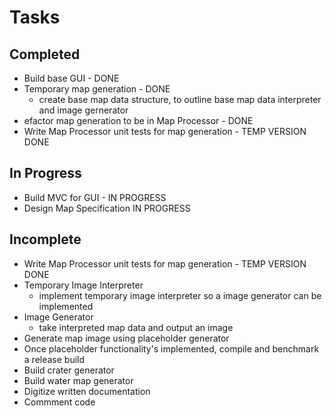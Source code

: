 # Tasks

## Completed

* Build base GUI - DONE
* Temporary map generation - DONE
    * create base map data structure, to outline base map data interpreter and image gernerator
* efactor map generation to be in Map Processor - DONE
* Write Map Processor unit tests for map generation - TEMP VERSION DONE

## In Progress
* Build MVC for GUI - IN PROGRESS
* Design Map Specification IN PROGRESS

## Incomplete
* Write Map Processor unit tests for map generation - TEMP VERSION DONE
* Temporary Image Interpreter
    * implement temporary image interpreter so a image generator can be implemented
* Image Generator
    * take interpreted map data and output an image
* Generate map image using placeholder generator
* Once placeholder functionality's implemented, compile and benchmark a release build 
* Build crater generator
* Build water map generator
* Digitize written documentation
* Commment code
